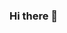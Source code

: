 ### Hi there 👋

<!--
**CorgiToken/CorgiToken** is a ✨ _special_ ✨ repository because its `README.md` (this file) appears on your GitHub profile.

Here are some ideas to get you started:

- 🔭 I’m currently working on ... Corgi Token
- 🌱 I’m currently learning ...
- 👯 I’m looking to collaborate on ...
- 🤔 I’m looking for help with ...
- 💬 Ask me about ...
- 📫 How to reach me: ...CorgiToken@outlook.com
- 😄 Pronouns: ...https://twitter.com/TokenCorgi
- ⚡ Fun fact: ...
-->

